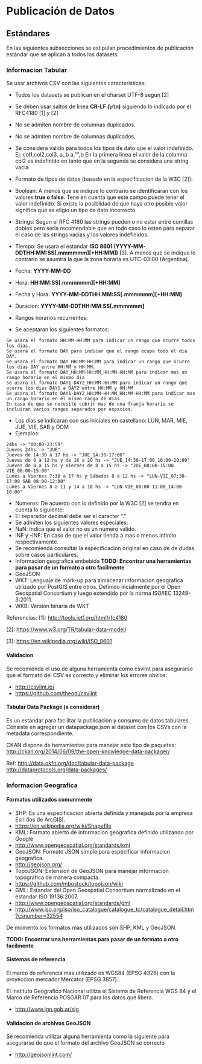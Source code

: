 Publicación de Datos
===

## Estándares

En las siguientes subsecciones se estipulan procedimientos de publicación estándar que se aplican a todos los datasets.

### Informacion Tabular
Se usar archivos CSV con las siguientes caracteristicas:

* Todos los datasets se publican en el charset UTF-8 segun \[2\]
* Se deben usar saltos de linea **CR-LF (\r\n)** siguiendo lo indicado por el RFC4180 \[1\] y \[2\]
* No se admiten nombre de columnas duplicados.
* No se admiten nombre de columnas duplicados.
* Se considera valido para todos los tipos de dato que el valor indefinido.
Ej: 
col1,col2,col3, 
a,,b 
a,"",b 
En la primera linea el valor de la columna col2 es indefinido en tanto que en la segunda se considera una string vacia. 

* Formato de tipos de datos (basado en la especificacion de la W3C \[2\]): 
 * Boolean: A menos que se indique lo contrario se identificaran con los valores **true o false**. 
Tene en cuenta que este campo puede tener el valor indefinido. Si existe la posiblidad de que haya otro posible valor significa que se eligio un tipo de dato incorrecto. 
* Strings: Segun el RFC 4180 las strings pueden o no estar entre comillas dobles pero seria recomendable que en todo caso lo esten para separar el caso de las strings vacias y los valores indefinidos. 
* Tiempo: Se usara el estandar **ISO 8601 (YYYY-MM-DDTHH:MM:SS[.mmmmmm][+HH:MM])** \[3\]. A menos que se indique lo contrario se asumira la que la zona horaria es UTC-03:00 (Argentina).
 * Fecha: **YYYY-MM-DD**
 * Hora: **HH:MM:SS[.mmmmmm][+HH:MM]**
 * Fecha y Hora: **YYYY-MM-DDTHH:MM:SS[.mmmmmm][+HH:MM]**
 * Duracion: **YYYY-MM-DDTHH:MM:SS[.mmmmmm]**
* Rangos horarios recurrentes:
 * Se aceptaran los siguientes formatos:
  ``` 
  Se usara el formato HH:MM-HH:MM para indicar un rango que ocurre todos los dias.
  Se usara el formato DAY para indicar que el rango ocupa todo el dia DAY.
  Se usara el formato DAY_HH:MM-HH:MM para indicar un rango que ocurre los dias DAY entre HH:MM y HH:MM.
  Se usara el formato DAY_HH:MM-HH:MM_HH:MM-HH:MM para indicar mas un rango horario en el mismo dia
  Se usara el formato DAY1-DAY2_HH:MM-HH:MM para indicar un rango que ocurre los dias DAY1 a DAY2 entre HH:MM y HH:MM
  Se usara el formato DAY1-DAY2_HH:MM-HH:MM_HH:MM-HH:MM para indicar mas un rango horario en el mismo rango de dias 
  En caso de que se necesite cubrir mas de una franja horaria se incluiran varios rangos separados por espacios.
  ```
 * Los dias se indicaran con sus iniciales en castellano: LUN, MAR, MIE, JUE, VIE, SAB y DOM
 * Ejemplos:
  ```
  24hs -> "00:00-23:59" 
  Jueves 24hs -> "JUE" 
  Jueves de 14:30 a 17 hs -> "JUE_14:30-17:00" 
  Jueves de 8 a 12 hs y de 16 a 20 hs -> "JUE_14:30-17:00_16:00-20:00" 
  Jueves de 8 a 15 hs y Viernes de 8 a 15 hs -> "JUE_08:00-15:00 VIE_08:00-15:00" 
  Lunes a Viernes 7:30 a 17 hs y Sábados 8 a 12 hs -> "LUN-VIE_07:30-17:00 SAB_08:00-12:00" 
  Lunes a Viernes 8 a 11 y 14 a 18 hs -> "LUN-VIE_08:00-11:00_14:00-18:00" 
  ```
* Numeros: De acuerdo con lo definido por la W3C \[2\] se tendra en cuenta lo siguiente:
 * El separador decimal debe ser el caracter "."
 * Se admiten los siguientes valores especiales:
  * NaN: Indica que el valor no es un numero valido.
  * INF y -INF: En caso de que el valor tienda a mas o menos infinito respectivamente.
 * Se recomienda consultar la especificacion original en caso de de dudas sobre casos particulares.
* Informacion geografica embebida **TODO: Encontrar una herramientas para pasar de un formato a otro facilmente**
 * GeoJSON
 * WKT: Lenguaje de mark-up para almacenar informacion geografica utilizado por PostGIS entre otros. Definido incialmente por el Open Geospatial Consortium y luego extendido por la norma ISO/IEC 13249-3:2011.
 * WKB: Version binaria de WKT


Referencias:
\[1\]: http://tools.ietf.org/html/rfc4180 

\[2\]: https://www.w3.org/TR/tabular-data-model/ 

\[3\]: https://en.wikipedia.org/wiki/ISO_8601 

#### Validacion
Se recomienda el uso de alguna herramienta como csvlint para asegurarse que el formato del CSV es correcto y eliminar los errores obvios:
* http://csvlint.io/ 
* https://github.com/theodi/csvlint 

#### Tabular Data Package (a considerar)
Es un estandar para facilitar la publicacion y consumo de datos tabulares.
Consiste en agregar un datapackage.json al dataset con los CSVs con la metadata correspondiente.

CKAN dispone de herramientas para manejar este tipo de paquetes:
http://ckan.org/2014/06/09/the-open-knowledge-data-packager/

Ref:
http://data.okfn.org/doc/tabular-data-package
http://dataprotocols.org/data-packages/

### Informacion Geografica
#### Formatos utilizados comunmente

* SHP: Es una especificacion abierta definida y manejada por la empresa Esri (los de ArcGIS).
 * https://en.wikipedia.org/wiki/Shapefile
* KML: Formato abierto de informacion geografica definido utilizando por Google
 * http://www.opengeospatial.org/standards/kml
* GeoJSON: Formato JSON simple para especificar informacion geografica.
 * http://geojson.org/
* TopoJSON: Extension de GeoJSON para manejar informacion topografica de manera compacta.
 * https://github.com/mbostock/topojson/wiki
* GML: Estandar del Open Geospatial Consortium normalizado en el estandar ISO 19136:2007.
 * http://www.opengeospatial.org/standards/gml
 * http://www.iso.org/iso/iso_catalogue/catalogue_tc/catalogue_detail.htm?csnumber=32554

De momento los formatos mas utilizados son SHP, KML y GeoJSON. 

**TODO: Encontrar una herramientas para pasar de un formato a otro facilmente**

#### Sistemas de referencia
El marco de referencia mas utilizado es WGS84 (EPSG 4326) con la proyeccion mercador Mercator (EPSG 3857).

El Instituto Geografico Nacional utiliza el Sistema de Referencia WGS 84 y el Marco de Referencia POSGAR 07 para los datos que libera.
* http://www.ign.gob.ar/sig

#### Validacion de archivos GeoJSON
Se recomienda utilizar alguna herramienta como la siguiente para asegurarse de que el formato del archivo GeoJSON se correcto
* http://geojsonlint.com/

